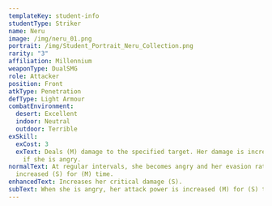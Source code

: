 ```yaml
---
templateKey: student-info
studentType: Striker
name: Neru
image: /img/neru_01.png
portrait: /img/Student_Portrait_Neru_Collection.png
rarity: "3"
affiliation: Millennium
weaponType: DualSMG
role: Attacker
position: Front
atkType: Penetration
defType: Light Armour
combatEnvironment:
  desert: Excellent
  indoor: Neutral
  outdoor: Terrible
exSkill:
  exCost: 3
  exText: Deals (M) damage to the specified target. Her damage is increased more
    if she is angry.
normalText: At regular intervals, she becomes angry and her evasion rate is
  increased (S) for (M) time.
enhancedText: Increases her critical damage (S).
subText: When she is angry, her attack power is increased (M) for (S) time.
---
```


